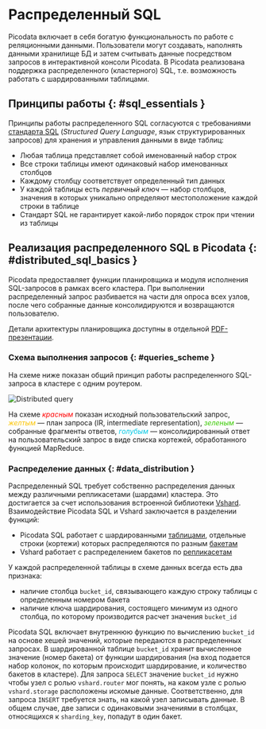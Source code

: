 # Распределенный SQL

Picodata включает в себя богатую функциональность по работе с
реляционными данными. Пользователи могут создавать, наполнять данными
хранилище БД и затем считывать данные посредством запросов в
интерактивной консоли Picodata. В Picodata реализована поддержка
распределенного (кластерного) SQL, т.е. возможность работать с
шардированными таблицами.

## Принципы работы {: #sql_essentials }

Принципы работы распределенного SQL согласуются с требованиями
[стандарта SQL](../reference/ansi_sql.md) (_Structured Query Language_,
язык структурированных запросов) для хранения и управления данными в
виде таблиц:

* Любая таблица представляет собой именованный набор строк
* Все строки таблицы имеют одинаковый набор именованных столбцов
* Каждому столбцу соответствует определенный тип данных
* У каждой таблицы есть _первичный ключ_ — набор столбцов, значения в
  которых уникально определяют местоположение каждой строки в таблице
* Стандарт SQL не гарантирует какой-либо порядок строк при чтении из
  таблицы

## Реализация распределенного SQL в Picodata {: #distributed_sql_basics }

Picodata предоставляет функции планировщика и модуля исполнения
SQL-запросов в рамках всего кластера. При выполнении распределенный
запрос разбивается на части для опроса всех узлов, после чего собранные
данные консолидируются и возвращаются пользователю.

Детали архитектуры планировщика доступны в отдельной
[PDF-презентации](https://git.picodata.io/picodata/picodata/sbroad/-/blob/main/doc/design/sbroad.pdf).

### Схема выполнения запросов {: #queries_scheme }

На схеме ниже показан общий принцип работы распределенного SQL-запроса в
кластере с одним роутером.

![Distributed query](../images/picosql.svg "general distributed query
flow")

На схеме <span style="color:#ff0000ff">_красным_</span> показан исходный
пользовательский запрос, <span style="color:#fcc501ff">_желтым_</span> —
план запроса (IR, intermediate representation), <span
style="color:#39cb00ff">_зеленым_</span> — собранные фрагменты ответов,
<span style="color:#00c8e5ff">_голубым_</span> — консолидированный ответ
на пользовательский запрос в виде списка кортежей, обработанного
функцией MapReduce.

### Распределение данных {: #data_distribution }

Распределенный SQL требует собственно распределения данных между
различными репликасетами (шардами) кластера. Это достигается за счет
использования встроенной библиотеки
[Vshard](../overview/glossary.md#vshard). Взаимодействие Picodata SQL и
Vshard заключается в разделении функций:

- Picodata SQL работает с шардированными
  [таблицами](../overview/glossary.md#table), отдельные строки (кортежи)
  которых распределяются по разным
  [бакетам](../overview/glossary.md#bucket)
- Vshard работает с распределением бакетов по
  [репликасетам](../overview/glossary.md#replicaset)

У каждой распределенной таблицы в схеме данных всегда есть два признака:

- наличие столбца `bucket_id`, связывающего каждую строку таблицы с
  определенным номером бакета
- наличие ключа шардирования, состоящего минимум из одного столбца, по
  которому производится расчет значения `bucket_id`

Picodata SQL включает внутреннюю функцию по вычислению `bucket_id` на
основе хешей значений, которые передаются в распределенных запросах. В
шардированной таблице `bucket_id` хранит вычисленное значение (номер
бакета) от функции шардирования (на вход подается набор колонок, по
которым происходит шардирование, и количество бакетов в кластере). Для
запроса `SELECT` значение `bucket_id` нужно чтобы узел с ролью
`vshard.router` мог понять, на каком узле с ролью `vshard.storage`
расположены искомые данные. Соответственно, для запроса `INSERT`
требуется знать, на какой узел записывать данные. В общем случае, две
записи с одинаковыми значениями в столбцах, относящихся к
`sharding_key`, попадут в один бакет.

